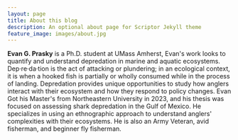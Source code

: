 ```yaml
---
layout: page
title: About this blog
description: An optional about page for Scriptor Jekyll theme
feature_image: images/about.jpg
---
```


**Evan G. Prasky** is a Ph.D. student at UMass Amherst, Evan's work looks to quantify and understand depredation in marine and aquatic ecosystems. Dep·re·da·tion is the act of attacking or plundering; in an ecological context, it is when a hooked fish is partially or wholly consumed while in the process of landing. Depredation provides unique opportunities to study how anglers interact with their ecosystem and how they respond to policy changes. Evan Got his Master's from Northeastern University in 2023, and his thesis was focused on assessing shark depredation in the Gulf of Mexico. He specializes in using an ethnographic approach to understand anglers' complexities with their ecosystems. He is also an Army Veteran, avid fisherman, and beginner fly fisherman.
